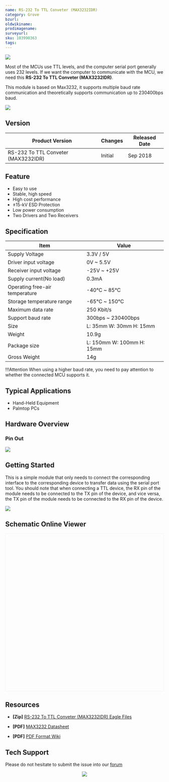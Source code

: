 ```yaml
---
name: RS-232 To TTL Conveter (MAX3232IDR)
category: Grove
bzurl: 
oldwikiname: 
prodimagename:
surveyurl: 
sku: 103990363
tags:
---
```


![](https://files.seeedstudio.com/wiki/RS-232_To_TTL_Conveter-MAX3232IDR/img/main.jpg)

Most of the MCUs use TTL levels, and the computer serial port generally uses 232 levels. If we want the computer to communicate with the MCU, we need this **RS-232 To TTL Conveter (MAX3232IDR)**.


This module is based on Max3232, it supports multiple baud rate communication and theoretically supports communication up to 230400bps baud. 


<p style=":center"><a href="https://www.seeedstudio.com/RS-232-To-TTL-Conveter-MAX3232IDR-p-2851.html" target="_blank"><img src="https://files.seeedstudio.com/wiki/Seeed-WiKi/docs/images/300px-Get_One_Now_Banner-ragular.png" /></a></p>

## Version

| Product Version  | Changes                                                                                               | Released Date |
|------------------|-------------------------------------------------------------------------------------------------------|---------------|
| RS-232 To TTL Conveter (MAX3232IDR) | Initial                                                                                               | Sep 2018      |


## Feature 

- Easy to use
- Stable, high speed
- High cost performance
- ±15-kV ESD Protection
- Low power consumption
- Two Drivers and Two Receivers



## Specification

|Item|Value|
|---|---|
|Supply Voltage|3.3V / 5V|
|Driver input voltage|0V ~ 5.5V|
|Receiver input voltage|-25V ~ +25V|
|Supply current(No load)|0.3mA|
|Operating free-air temperature|-40℃ ~ 85℃|
|Storage temperature range|-65℃ ~ 150℃|
|Maximum data rate|250 Kbit/s|
|Support baud rate|300bps ~ 230400bps|
|Size|L: 35mm W: 30mm H: 15mm| 
|Weight|10.9g|
|Package size|L: 150mm W: 100mm H: 15mm|
|Gross Weight|14g|



!!!Attention
        When using a higher baud rate, you need to pay attention to whether the connected MCU supports it. 


## Typical Applications

- Hand-Held Equipment
- Palmtop PCs



## Hardware Overview

### Pin Out

![](https://files.seeedstudio.com/wiki/RS-232_To_TTL_Conveter-MAX3232IDR/img/pinout.jpg)


## Getting Started

This is a simple module that only needs to connect the corresponding interface to the corresponding device to transfer data using the serial port tool. You should note that when connecting a TTL device, the RX pin of the module needs to be connected to the TX pin of the device, and vice versa, the TX pin of the module needs to be connected to the RX pin of the device.


![](https://files.seeedstudio.com/wiki/RS-232_To_TTL_Conveter-MAX3232IDR/img/connect.jpg)



## Schematic Online Viewer

<div class="altium-ecad-viewer" data-project-src="https://files.seeedstudio.com/wiki/RS-232_To_TTL_Conveter-MAX3232IDR/res/RS232%20to%20TTL%20Converter%20(MAX3232IDR).zip" style="border-radius: 0px 0px 4px 4px; height: 500px; border-style: solid; border-width: 1px; border-color: rgb(241, 241, 241); overflow: hidden; max-width: 1280px; max-height: 700px; box-sizing: border-box;" />
</div>


## Resources

- **[Zip]** [RS-232 To TTL Conveter (MAX3232IDR) Eagle Files](https://files.seeedstudio.com/wiki/RS-232_To_TTL_Conveter-MAX3232IDR/res/RS232%20to%20TTL%20Converter%20(MAX3232IDR).zip)

- **[PDF]** [MAX3232 Datasheet](https://files.seeedstudio.com/wiki/RS-232_To_TTL_Conveter-MAX3232IDR/res/Max3232.pdf)

- **[PDF]** [PDF Format Wiki](https://files.seeedstudio.com/wiki/RS-232_To_TTL_Conveter-MAX3232IDR/res/RS-232_To_TTL_Conveter-MAX3232IDR.pdf)



## Tech Support

Please do not hesitate to submit the issue into our [forum](https://forum.seeedstudio.com/)<br /><p style="text-align:center"><a href="https://www.seeedstudio.com/act-4.html?utm_source=wiki&utm_medium=wikibanner&utm_campaign=newproducts" target="_blank"><img src="https://files.seeedstudio.com/wiki/Wiki_Banner/new_product.jpg" /></a></p>